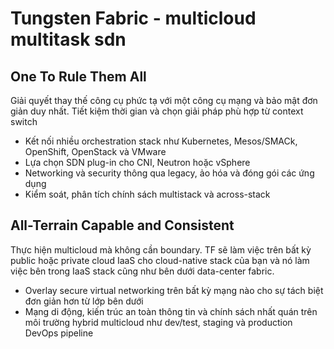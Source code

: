 
# Tungsten Fabric - multicloud multitask sdn

## One To Rule Them All

Giải quyết thay thế công cụ phức tạ với một công cụ mạng và bảo mật đơn giản duy nhất. Tiết kiệm thời gian và chọn giải pháp phù hợp từ context switch
- Kết nối nhiều orchestration stack như Kubernetes, Mesos/SMACk, OpenShift, OpenStack và VMware
- Lựa chọn SDN plug-in cho CNI, Neutron hoặc vSphere
- Networking và security thông qua legacy, ảo hóa và đóng gói các ứng dụng
- Kiểm soát, phân tích chính sách multistack và across-stack

## All-Terrain Capable and Consistent

Thực hiện multicloud mà không cần boundary. TF sẽ làm việc trên bất kỳ public hoặc private cloud IaaS cho cloud-native stack của bạn và nó làm việc bên trong IaaS stack cũng như bên dưới data-center fabric.
- Overlay secure virtual networking trên bất kỳ mạng nào cho sự tách biệt đơn giản hơn từ lớp bên dưới
- Mạng di động, kiến trúc an toàn thông tin và chính sách nhất quán trên môi trường hybrid multicloud như dev/test, staging và production DevOps pipeline

